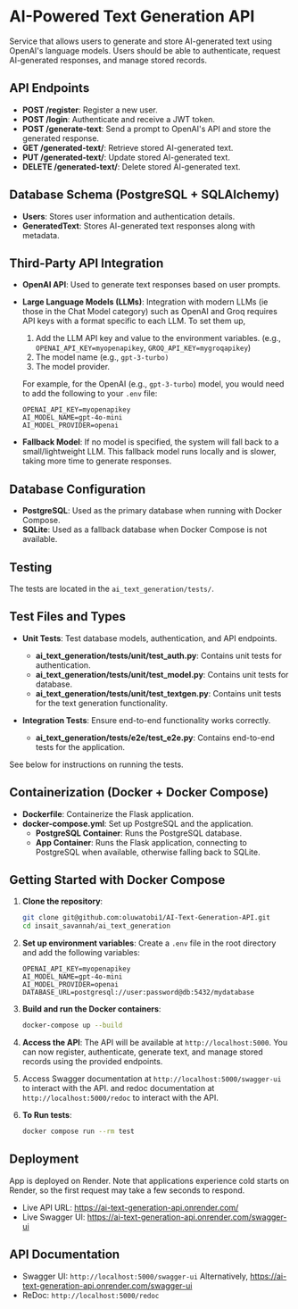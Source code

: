 # AI-Powered Text Generation API

Service that allows users to generate and store AI-generated text using OpenAI's language models. Users should be able to authenticate, request AI-generated responses, and manage stored records.

## API Endpoints

- **POST /register**: Register a new user.
- **POST /login**: Authenticate and receive a JWT token.
- **POST /generate-text**: Send a prompt to OpenAI's API and store the generated response.
- **GET /generated-text/<id>**: Retrieve stored AI-generated text.
- **PUT /generated-text/<id>**: Update stored AI-generated text.
- **DELETE /generated-text/<id>**: Delete stored AI-generated text.


## Database Schema (PostgreSQL + SQLAlchemy)
- **Users**: Stores user information and authentication details.
- **GeneratedText**: Stores AI-generated text responses along with metadata.

## Third-Party API Integration
- **OpenAI API**: Used to generate text responses based on user prompts.
- **Large Language Models (LLMs)**: Integration with modern LLMs (ie those in the Chat Model category) such as OpenAI and Groq requires API keys with a format specific to each LLM. 
To set them up, 
    1. Add the LLM API key and value to the environment variables. (e.g., `OPENAI_API_KEY=myopenapikey`, `GROQ_API_KEY=mygroqapikey`)
    2. The model name (e.g., `gpt-3-turbo)`
    3. The model provider.

    For example, for the OpenAI (e.g., `gpt-3-turbo`)  model, you would need to add the following to your `.env` file:
    ```env
    OPENAI_API_KEY=myopenapikey
    AI_MODEL_NAME=gpt-4o-mini
    AI_MODEL_PROVIDER=openai
    ```

- **Fallback Model**: If no model is specified, the system will fall back to a small/lightweight LLM. This fallback model runs locally and is slower, taking more time to generate responses.


## Database Configuration
- **PostgreSQL**: Used as the primary database when running with Docker Compose.
- **SQLite**: Used as a fallback database when Docker Compose is not available.

## Testing
The tests  are located in the `ai_text_generation/tests/`.

## Test Files and Types

- **Unit Tests**: Test database models, authentication, and API endpoints.
    - **ai_text_generation/tests/unit/test_auth.py**: Contains unit tests for authentication.
    - **ai_text_generation/tests/unit/test_model.py**: Contains unit tests for database.
    - **ai_text_generation/tests/unit/test_textgen.py**: Contains unit tests for the text generation functionality.

- **Integration Tests**: Ensure end-to-end functionality works correctly.
    - **ai_text_generation/tests/e2e/test_e2e.py**: Contains end-to-end tests for the application.

See below for instructions on running the tests.


## Containerization (Docker + Docker Compose)

- **Dockerfile**: Containerize the Flask application.
- **docker-compose.yml**: Set up PostgreSQL and the application.
    - **PostgreSQL Container**: Runs the PostgreSQL database.
    - **App Container**: Runs the Flask application, connecting to PostgreSQL when available, otherwise falling back to SQLite.



## Getting Started with Docker Compose

1. **Clone the repository**:
    ```sh
    git clone git@github.com:oluwatobi1/AI-Text-Generation-API.git
    cd insait_savannah/ai_text_generation
    ```

2. **Set up environment variables**:
    Create a `.env` file in the root directory and add the following variables:
    ```env
    OPENAI_API_KEY=myopenapikey
    AI_MODEL_NAME=gpt-4o-mini
    AI_MODEL_PROVIDER=openai
    DATABASE_URL=postgresql://user:password@db:5432/mydatabase
    ```

3. **Build and run the Docker containers**:
    ```sh
    docker-compose up --build
    ```

4. **Access the API**:
    The API will be available at `http://localhost:5000`. You can now register, authenticate, generate text, and manage stored records using the provided endpoints.
5. Access Swagger documentation at `http://localhost:5000/swagger-ui` to interact with the API.
and redoc documentation at `http://localhost:5000/redoc` to interact with the API.


6. **To Run tests**:
    ```sh
    docker compose run --rm test

    ```

## Deployment
App is deployed on Render. Note that applications experience cold starts on Render, so the first request may take a few seconds to respond.


- Live API URL: https://ai-text-generation-api.onrender.com/
- Live Swagger UI: https://ai-text-generation-api.onrender.com/swagger-ui

## API Documentation
 - Swagger UI: `http://localhost:5000/swagger-ui`
Alternatively, https://ai-text-generation-api.onrender.com/swagger-ui
 - ReDoc: `http://localhost:5000/redoc`
